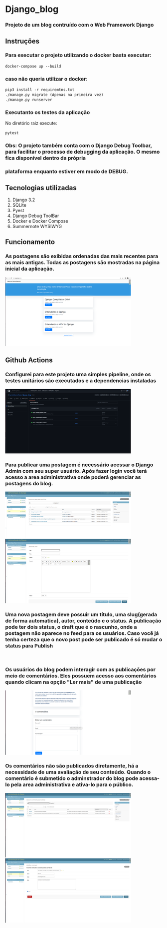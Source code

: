 # Django_blog

### Projeto de um blog contruído com o Web Framework Django

## Instruções

### Para executar o projeto utilizando o docker basta executar:
    docker-compose up --build
### caso não queria utilizar o docker:
    pip3 install -r requiremtns.txt
    ./manage.py migrate (Apenas na primeira vez)
    ./manage.py runserver

### Executanto os testes da aplicação
No diretório raiz execute:

    pytest

### Obs: O projeto também conta com o Django Debug Toolbar, para facilitar o processo de debugging da aplicação. O mesmo fica disponível dentro da própria
### plataforma enquanto estiver em modo de DEBUG.

## Tecnologias utilizadas
1. Django 3.2
2. SQLite
3. Pyest
4. Django Debug ToolBar
5. Docker e Docker Compose
6. Summernote WYSIWYG



## Funcionamento

### As postagens são exibidas ordenadas das mais recentes para as mais antigas. Todas as postagens são mostradas na página inicial da aplicação. 

<img src="assets/feed.png" width="80%">

## Github Actions
### Configurei para este projeto uma simples pipeline, onde os testes unitários são executados e a dependencias instaladas
<img src="assets/actions.png" width="80%">

### Para publicar uma postagem é necessário acessar o Django Admin com seu super usuário. Após fazer login você terá acesso a area administrativa onde poderá gerenciar as postagens do blog.

<img src="assets/post.png" width="80%">
<img src="assets/new_post.png" width="80%">

### Uma nova postagem deve possuir um título, uma slug(gerada de forma automatica), autor, conteúdo e o status. A publicação pode ter dois status, o draft que é o rascunho, onde a postagem não aparece no feed para os usuários. Caso você já tenha certeza que o novo post pode ser publicado é só mudar o status para Publish

<br>

### Os usuários do blog podem interagir com as publicações por meio de comentários. Eles possuem acesso aos comentários quando clicam na opção "Ler mais" de uma publicação
<img src="assets/comment.png" width="80%">

### Os comentários não são publicados diretamente, há a necessidade de uma avaliação de seu conteúdo. Quando o comentário é submetido o adminstrador do blog pode acessa-lo pela area administrativa e ativa-lo para o público.
<img src="assets/list_comments.png" width="80%">
<img src="assets/active_comment.png" width="80%">
